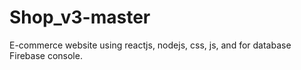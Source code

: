 # Shop_v3-master
 E-commerce website using reactjs, nodejs, css, js, and for database Firebase console.
